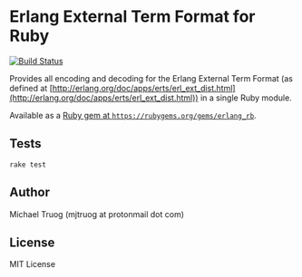 Erlang External Term Format for Ruby
====================================

[![Build Status](https://app.travis-ci.com/okeuday/erlang_rb.svg?branch=master)](https://app.travis-ci.com/okeuday/erlang_rb)

Provides all encoding and decoding for the Erlang External Term Format
(as defined at [http://erlang.org/doc/apps/erts/erl_ext_dist.html](http://erlang.org/doc/apps/erts/erl_ext_dist.html))
in a single Ruby module.

Available as a [Ruby gem at `https://rubygems.org/gems/erlang_rb`](https://rubygems.org/gems/erlang_rb).

Tests
-----

    rake test

Author
------

Michael Truog (mjtruog at protonmail dot com)

License
-------

MIT License

